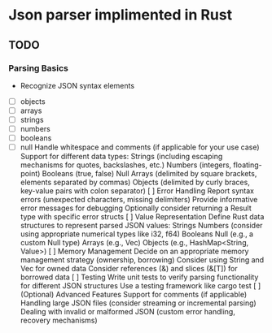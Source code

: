 # Json parser implimented in Rust

## TODO

### Parsing Basics
- Recognize JSON syntax elements
 - [ ] objects
 - [ ] arrays
 - [ ] strings
 - [ ] numbers
 - [ ] booleans
 - [ ] null
Handle whitespace and comments (if applicable for your use case)
Support for different data types:
Strings (including escaping mechanisms for quotes, backslashes, etc.)
Numbers (integers, floating-point)
Booleans (true, false)
Null
Arrays (delimited by square brackets, elements separated by commas)
Objects (delimited by curly braces, key-value pairs with colon separator)
[ ] Error Handling
Report syntax errors (unexpected characters, missing delimiters)
Provide informative error messages for debugging
Optionally consider returning a Result type with specific error structs
[ ] Value Representation
Define Rust data structures to represent parsed JSON values:
Strings
Numbers (consider using appropriate numerical types like i32, f64)
Booleans
Null (e.g., a custom Null type)
Arrays (e.g., Vec<Value>)
Objects (e.g., HashMap<String, Value>)
[ ] Memory Management
Decide on an appropriate memory management strategy (ownership, borrowing)
Consider using String and Vec for owned data
Consider references (&) and slices (&[T]) for borrowed data
[ ] Testing
Write unit tests to verify parsing functionality for different JSON structures
Use a testing framework like cargo test
[ ] (Optional) Advanced Features
Support for comments (if applicable)
Handling large JSON files (consider streaming or incremental parsing)
Dealing with invalid or malformed JSON (custom error handling, recovery mechanisms)
